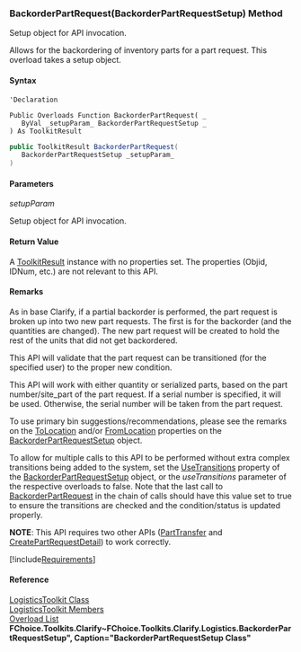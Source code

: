﻿### BackorderPartRequest(BackorderPartRequestSetup) Method

Setup object for API invocation.

Allows for the backordering of inventory parts for a part request. This overload takes a setup object.

#### Syntax

```vbnet
'Declaration

Public Overloads Function BackorderPartRequest( _
   ByVal _setupParam_ BackorderPartRequestSetup _
) As ToolkitResult
```

```csharp
public ToolkitResult BackorderPartRequest( 
   BackorderPartRequestSetup _setupParam_
)
```

#### Parameters

_setupParam_

Setup object for API invocation.

#### Return Value

A [ToolkitResult](FChoice.Toolkits.Clarify~FChoice.Toolkits.Clarify.ToolkitResult.md) instance with no properties set. The properties (Objid, IDNum, etc.) are not relevant to this API.

#### Remarks

As in base Clarify, if a partial backorder is performed, the part request is broken up into two new part requests. The first is for the backorder (and the quantities are changed). The new part request will be created to hold the rest of the units that did not get backordered.

This API will validate that the part request can be transitioned (for the specified user) to the proper new condition.

This API will work with either quantity or serialized parts, based on the part number/site_part of the part request. If a serial number is specified, it will be used. Otherwise, the serial number will be taken from the part request.

To use primary bin suggestions/recommendations, please see the remarks on the [ToLocation](FChoice.Toolkits.Clarify~FChoice.Toolkits.Clarify.Logistics.BackorderPartRequestSetup~ToLocation.md) and/or [FromLocation](FChoice.Toolkits.Clarify~FChoice.Toolkits.Clarify.Logistics.BackorderPartRequestSetup~FromLocation.md) properties on the [BackorderPartRequestSetup](FChoice.Toolkits.Clarify~FChoice.Toolkits.Clarify.Logistics.BackorderPartRequestSetup.md) object.

To allow for multiple calls to this API to be performed without extra complex transitions being added to the system, set the [UseTransitions](FChoice.Toolkits.Clarify~FChoice.Toolkits.Clarify.Logistics.BackorderPartRequestSetup~UseTransitions.md) property of the [BackorderPartRequestSetup](FChoice.Toolkits.Clarify~FChoice.Toolkits.Clarify.Logistics.BackorderPartRequestSetup.md) object, or the _useTransitions_ parameter of the respective overloads to false. Note that the last call to [BackorderPartRequest](FChoice.Toolkits.Clarify~FChoice.Toolkits.Clarify.Logistics.LogisticsToolkit~BackorderPartRequest.md) in the chain of calls should have this value set to true to ensure the transitions are checked and the condition/status is updated properly.

**NOTE**: This API requires two other APIs ([PartTransfer](FChoice.Toolkits.Clarify~FChoice.Toolkits.Clarify.Logistics.LogisticsToolkit~PartTransfer.md) and [CreatePartRequestDetail](FChoice.Toolkits.Clarify~FChoice.Toolkits.Clarify.Logistics.LogisticsToolkit~CreatePartRequestDetail.md)) to work correctly.

[!include[Requirements](../partials/requirements.md)]

#### Reference

[LogisticsToolkit Class](FChoice.Toolkits.Clarify~FChoice.Toolkits.Clarify.Logistics.LogisticsToolkit.md)  
[LogisticsToolkit Members](FChoice.Toolkits.Clarify~FChoice.Toolkits.Clarify.Logistics.LogisticsToolkit_members.md)  
[Overload List](FChoice.Toolkits.Clarify~FChoice.Toolkits.Clarify.Logistics.LogisticsToolkit~BackorderPartRequest.md)  
**FChoice.Toolkits.Clarify~FChoice.Toolkits.Clarify.Logistics.BackorderPartRequestSetup", Caption="BackorderPartRequestSetup Class"**
